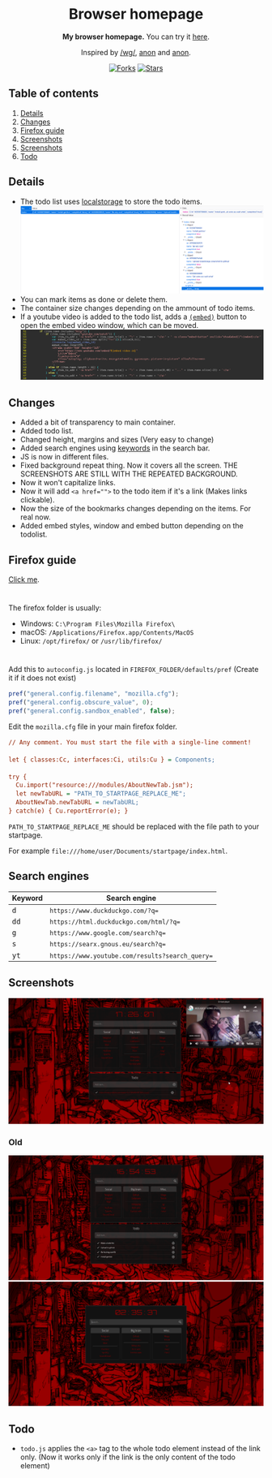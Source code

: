 <div align="center">
  <h1>Browser homepage</h1>
  <b>My browser homepage.</b> You can try it <a href="https://r4v10l1.github.io/browser-homepage/homepage.html">here</a>.<br>
  <p>Inspired by <a href="https://boards.4chan.org/wg/thread/7801612">/wg/</a>, <a href="https://boards.4chan.org/wg/thread/7801612#p7822666">anon</a> and <a href="https://boards.4chan.org/wg/thread/7801612#p7827588">anon</a>.</p>
  <a href="https://github.com/r4v10l1/browser-homepage/network/members"><img src="https://img.shields.io/github/forks/r4v10l1/browser-homepage.svg?style=for-the-badge&logo=html5&color=e34c26&logoColor=e34c26" alt="Forks"></a>
  <a href="https://github.com/r4v10l1/browser-homepage/stargazers"><img src="https://img.shields.io/github/stars/r4v10l1/browser-homepage.svg?style=for-the-badge&logo=html5&color=e34c26&logoColor=e34c26" alt="Stars"></a>
</div>

## Table of contents
1. [Details](https://github.com/r4v10l1/browser-homepage#Details)
2. [Changes](https://github.com/r4v10l1/browser-homepage#Changes)
3. [Firefox guide](https://github.com/r4v10l1/browser-homepage#Firefox-guide)
4. [Screenshots](https://github.com/r4v10l1/browser-homepage#Search-engines)
5. [Screenshots](https://github.com/r4v10l1/browser-homepage#Screenshots)
6. [Todo](https://github.com/r4v10l1/browser-homepage#Todo)

## Details

- The todo list uses [localstorage](https://blog.logrocket.com/localstorage-javascript-complete-guide/) to store the todo items.
  ![Localstorage screenshot](screenshots/screenshot3.png)
- You can mark items as done or delete them.
- The container size changes depending on the ammount of todo items.
- If a youtube video is added to the todo list, adds a [`(embed)`](https://github.com/r4v10l1/youtube-embed-window) button to open the embed video window, which can be moved.
  ![Embed screenshot](screenshots/embed.png)

## Changes

- Added a bit of transparency to main container.
- Added todo list.
- Changed height, margins and sizes (Very easy to change)
- Added search engines using [keywords](https://github.com/r4v10l1/browser-homepage/blob/main/js/search-bar.js#L5) in the search bar.
- JS is now in different files.
- Fixed background repeat thing. Now it covers all the screen. THE SCREENSHOTS ARE STILL WITH THE REPEATED BACKGROUND.
- Now it won't capitalize links.
- Now it will add `<a href="">` to the todo item if it's a link (Makes links clickable). 
- Now the size of the bookmarks changes depending on the items. For real now.
- Added embed styles, window and embed button depending on the todolist.

## Firefox guide
[Click me](https://stpg.tk/guides/firefox-startpage/).

#

The firefox folder is usually:
- Windows: `C:\Program Files\Mozilla Firefox\`
- macOS: `/Applications/Firefox.app/Contents/MacOS`
- Linux: `/opt/firefox/` or `/usr/lib/firefox/`

#

Add this to `autoconfig.js` located in `FIREFOX_FOLDER/defaults/pref` (Create it if it does not exist)
```js
pref("general.config.filename", "mozilla.cfg");
pref("general.config.obscure_value", 0);
pref("general.config.sandbox_enabled", false);
```
Edit the `mozilla.cfg` file in your main firefox folder.
```cfg
// Any comment. You must start the file with a single-line comment!

let { classes:Cc, interfaces:Ci, utils:Cu } = Components;

try {
  Cu.import("resource:///modules/AboutNewTab.jsm");
  let newTabURL = "PATH_TO_STARTPAGE_REPLACE_ME";
  AboutNewTab.newTabURL = newTabURL;
} catch(e) { Cu.reportError(e); }
```
`PATH_TO_STARTPAGE_REPLACE_ME` should be replaced with the file path to your startpage.

For example `file:///home/user/Documents/startpage/index.html`.

## Search engines
Keyword       | Search engine
--------------|-----------------------
<kbd>d</kbd>  | `https://www.duckduckgo.com/?q=`
<kbd>dd</kbd> | `https://html.duckduckgo.com/html/?q=`
<kbd>g</kbd>  | `https://www.google.com/search?q=`
<kbd>s</kbd>  | `https://searx.gnous.eu/search?q=`
<kbd>yt</kbd> | `https://www.youtube.com/results?search_query=`

## Screenshots
![Youtube screenshot](screenshots/screenshot4.png)
### Old
![screenshot2](screenshots/screenshot2.png)
![screenshot1](screenshots/screenshot1.png)


## Todo
- `todo.js` applies the `<a>` tag to the whole todo element instead of the link only. (Now it works only if the link is the only content of the todo element)
